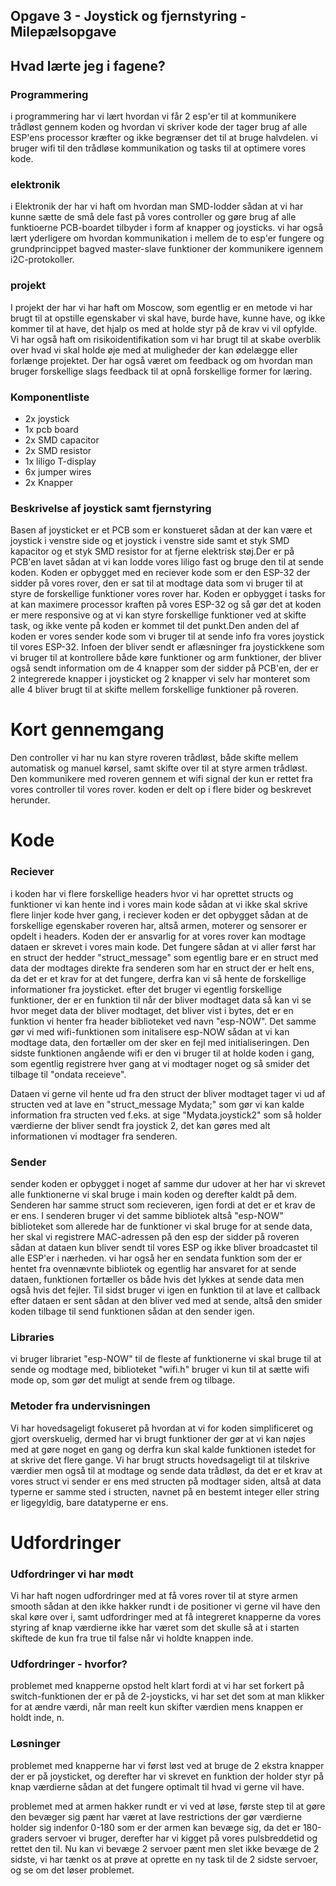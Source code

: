 ## Opgave 3 - Joystick og fjernstyring - Milepælsopgave

## Hvad lærte jeg i fagene?
### Programmering 
i programmering har vi lært hvordan vi får 2 esp'er til at kommunikere trådløst gennem koden og hvordan vi skriver kode der tager brug af alle ESP'ens processor kræfter og ikke begrænser det til at bruge halvdelen. 
vi bruger wifi til den trådløse kommunikation og tasks til at optimere vores kode. 

### elektronik
i Elektronik der har vi haft om hvordan man SMD-lodder sådan at vi har kunne sætte de små dele fast på vores controller og gøre brug af alle funktioerne PCB-boardet tilbyder i form af knapper og joysticks. vi har også lært yderligere om hvordan kommunikation i mellem de to esp'er fungere og grundprincippet bagved master-slave funktioner der kommunikere igennem i2C-protokoller. 

### projekt 
I projekt der har vi har haft om Moscow, som egentlig er en metode vi har brugt til at opstille egenskaber vi skal have, burde have, kunne have, og ikke kommer til at have, det hjalp os med at holde styr på de krav vi vil opfylde. 
Vi har også haft om risikoidentifikation som vi har brugt til at skabe overblik over hvad vi skal holde øje med at muligheder der kan ødelægge eller forlænge projektet. 
Der har også været om feedback og om hvordan man bruger forskellige slags feedback til at opnå forskellige former for læring. 


### Komponentliste
- 2x joystick 
- 1x pcb board
- 2x SMD capacitor
- 2x SMD resistor 
- 1x liligo T-display
- 6x jumper wires
- 2x Knapper


### Beskrivelse af joystick samt fjernstyring
Basen af joysticket er et PCB som er konstueret sådan at der kan være et joystick i venstre side og et joystick i venstre side samt et styk SMD kapacitor og et styk SMD resistor for at fjerne elektrisk støj.Der er på PCB'en lavet sådan at vi kan lodde vores liligo fast og bruge den til at sende koden. Koden er opbygget med en reciever kode som er den ESP-32 der sidder på vores rover, den er sat til at modtage data som vi bruger til at styre de forskellige funktioner vores rover har. Koden er opbygget i tasks for at kan maximere processor kraften på vores ESP-32 og så gør det at koden er mere responsive og at vi kan styre forskellige funktioner ved at skifte task, og ikke vente på koden er kommet til det punkt.Den anden del af koden er vores sender kode som vi bruger til at sende info fra vores joystick til vores ESP-32. Infoen der bliver sendt er aflæsninger fra joystickkene som vi bruger til at kontrollere både køre funktioner og arm funktioner, der bliver også sendt information om de 4 knapper som der sidder på PCB'en, der er 2 integrerede knapper i joysticket og 2 knapper vi selv har monteret som alle 4 bliver brugt til at skifte mellem forskellige funktioner på roveren. 

# Kort gennemgang 
Den controller vi har nu kan styre roveren trådløst, både skifte mellem automatisk og manuel kørsel, samt skifte over til at styre armen trådløst. Den kommunikere med roveren gennem et wifi signal der kun er rettet fra vores controller til vores rover. koden er delt op i flere bider og beskrevet herunder. 


# Kode

### Reciever
i koden har vi flere forskellige headers hvor vi har oprettet structs og funktioner vi kan hente ind i vores main kode sådan at  vi ikke skal skrive flere linjer kode hver gang, i reciever koden er det opbygget sådan at de forskellige egenskaber roveren har, altså armen, moterer og sensorer er opdelt i headers. Koden der er ansvarlig for at vores rover kan modtage dataen er skrevet i vores main kode. Det fungere sådan at vi aller først har en struct der hedder "struct_message" som egentlig bare er en struct med data der modtages direkte fra senderen som har en struct der er helt ens, da det er et krav for at det fungere, derfra kan vi så hente de forskellige informationer fra joysticket. efter det bruger vi egentlig forskellige funktioner, der er en funktion til når der bliver modtaget data så kan vi se hvor meget data der bliver modtaget, det bliver vist i bytes, det er en funktion vi henter fra header biblioteket ved navn "esp-NOW". Det samme gør vi med wifi-funktionen som initalisere esp-NOW sådan at vi kan modtage data, den fortæller om der sker en fejl med initialiseringen. Den sidste funktionen angående wifi er den vi bruger til at holde koden i gang, som egentlig registrere hver gang at vi modtager noget og så smider det tilbage til "ondata receieve". 

Dataen vi gerne vil hente ud fra den struct der bliver modtaget tager vi ud af structen ved at lave en "struct_message Mydata;" som gør vi kan kalde information fra structen ved f.eks. at sige "Mydata.joystick2" som så holder værdierne der bliver sendt fra joystick 2, det kan gøres med alt informationen vi modtager fra senderen.

### Sender 
sender koden er opbygget i noget af samme dur udover at her har vi skrevet alle funktionerne vi skal bruge i main koden og derefter kaldt på dem. Senderen har samme struct som recieveren, igen fordi at det er et krav de er ens. I senderen bruger vi det samme bibliotek altså "esp-NOW" biblioteket som allerede har de funktioner vi skal bruge for at sende data, her skal vi registrere MAC-adressen på den esp der sidder på roveren sådan at dataen kun bliver sendt til vores ESP og ikke bliver broadcastet til alle ESP'er i nærheden. 
vi har også her en sendata funktion som der er hentet fra ovennævnte bibliotek og egentlig har ansvaret for at sende dataen, funktionen fortæller os både hvis det lykkes at sende data men også hvis det fejler. Til sidst bruger vi igen en funktion til at lave et callback efter dataen er sent sådan at den bliver ved med at sende, altså den smider koden tilbage til send funktionen sådan at den sender igen.

### Libraries 
vi bruger librariet "esp-NOW" til de fleste af funktionerne vi skal bruge til at sende og modtage med, biblioteket "wifi.h" bruger vi kun til at sætte wifi mode op, som gør det muligt at sende frem og tilbage. 

### Metoder fra undervisningen
Vi har hovedsageligt fokuseret på hvordan at vi for koden simplificeret og gjort overskuelig, dermed har vi brugt funktioner der gør at vi kan nøjes med at gøre noget en gang og derfra kun skal kalde funktionen istedet for at skrive det flere gange. Vi har brugt structs hovedsageligt til at tilskrive værdier men også til at modtage og sende data trådløst, da det er et krav at vores struct vi sender er ens med structen på modtager siden, altså at data typerne er samme sted i structen, navnet på en bestemt integer eller string er ligegyldig, bare datatyperne er ens.

# Udfordringer

### Udfordringer vi har mødt
Vi har haft nogen udfordringer med at få vores rover til at styre armen smooth sådan at den ikke hakker rundt i de positioner vi gerne vil have den skal køre over i, samt udfordringer med at få integreret knapperne da vores styring af knap værdierne ikke har været som det skulle så at i starten skiftede de kun fra true til false når vi holdte knappen inde.


### Udfordringer - hvorfor? 
problemet med knapperne opstod helt klart fordi at  vi har set forkert på switch-funktionen der er på de 2-joysticks, vi har set det som at man klikker for at ændre værdi, når man reelt kun skifter værdien mens knappen er holdt inde, n.

### Løsninger

problemet med knapperne har vi først løst ved at bruge de 2 ekstra knapper der er på joysticket, og derefter har vi skrevet en funktion der holder styr på knap værdierne sådan at det fungere optimalt til hvad vi gerne vil have. 

problemet med at armen hakker rundt er vi ved at løse, første step til at gøre den bevæger sig pænt har været at lave restrictions der gør værdierne holder sig indenfor 0-180 som er der armen kan bevæge sig, da det er 180-graders servoer vi bruger, derefter har vi kigget på vores pulsbreddetid og rettet den til. Nu kan vi bevæge 2 servoer pænt men slet ikke bevæge de 2 sidste, vi har tænkt os at prøve at oprette en ny task til de 2 sidste servoer, og se om det løser problemet. 